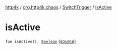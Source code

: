 [http4k](../../index.md) / [org.http4k.chaos](../index.md) / [SwitchTrigger](index.md) / [isActive](./is-active.md)

# isActive

`fun isActive(): `[`Boolean`](https://kotlinlang.org/api/latest/jvm/stdlib/kotlin/-boolean/index.html) [(source)](https://github.com/http4k/http4k/blob/master/http4k-testing-chaos/src/main/kotlin/org/http4k/chaos/ChaosTriggers.kt#L168)
